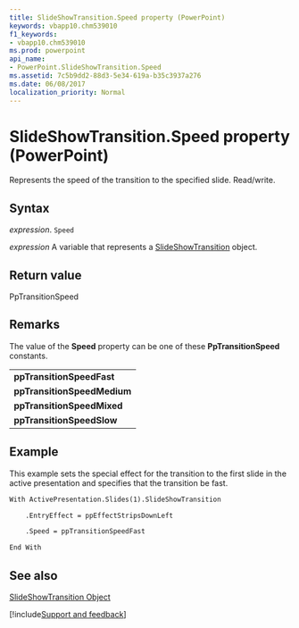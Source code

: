```yaml
---
title: SlideShowTransition.Speed property (PowerPoint)
keywords: vbapp10.chm539010
f1_keywords:
- vbapp10.chm539010
ms.prod: powerpoint
api_name:
- PowerPoint.SlideShowTransition.Speed
ms.assetid: 7c5b9dd2-88d3-5e34-619a-b35c3937a276
ms.date: 06/08/2017
localization_priority: Normal
---
```



# SlideShowTransition.Speed property (PowerPoint)

Represents the speed of the transition to the specified slide. Read/write.


## Syntax

_expression_. `Speed`

_expression_ A variable that represents a [SlideShowTransition](PowerPoint.SlideShowTransition.md) object.


## Return value

PpTransitionSpeed


## Remarks

The value of the  **Speed** property can be one of these **PpTransitionSpeed** constants.


||
|:-----|
|**ppTransitionSpeedFast**|
|**ppTransitionSpeedMedium**|
|**ppTransitionSpeedMixed**|
|**ppTransitionSpeedSlow**|

## Example

This example sets the special effect for the transition to the first slide in the active presentation and specifies that the transition be fast.


```vb
With ActivePresentation.Slides(1).SlideShowTransition

    .EntryEffect = ppEffectStripsDownLeft

    .Speed = ppTransitionSpeedFast

End With
```


## See also


[SlideShowTransition Object](PowerPoint.SlideShowTransition.md)

[!include[Support and feedback](~/includes/feedback-boilerplate.md)]